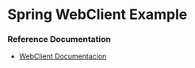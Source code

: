 # Spring WebClient Example 

### Reference Documentation
* [WebClient Documentacion](https://docs.spring.io/spring-boot/docs/2.0.3.RELEASE/reference/html/boot-features-webclient.html)
